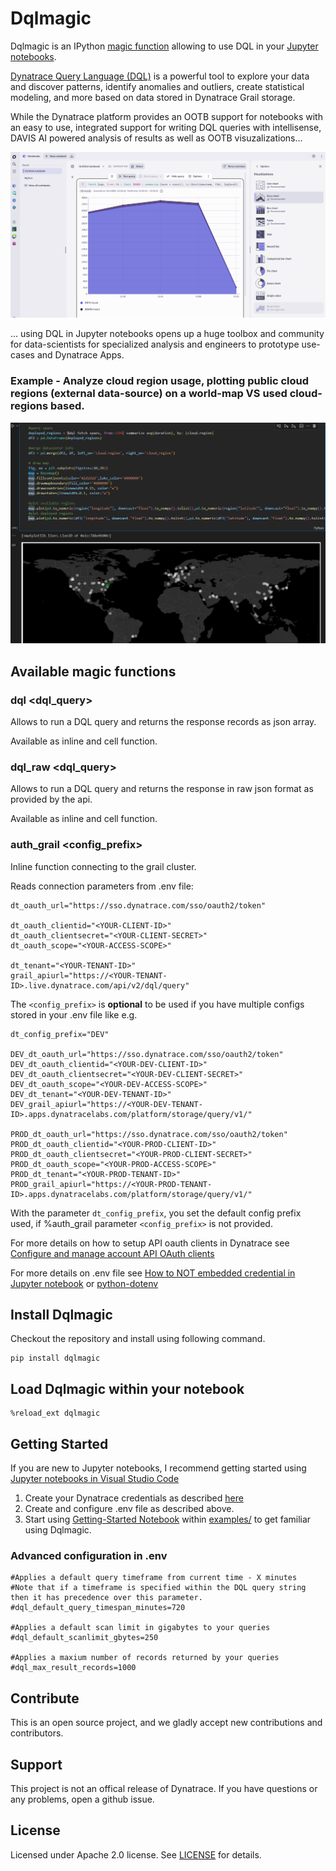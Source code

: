# Dqlmagic

Dqlmagic is an IPython [magic function](https://jakevdp.github.io/PythonDataScienceHandbook/01.03-magic-commands.html) allowing to use DQL in your [Jupyter notebooks](https://jupyter.org/).

[Dynatrace Query Language (DQL)](https://www.dynatrace.com/support/help/platform/grail/dynatrace-query-language) is a powerful tool to explore your data and discover patterns, identify anomalies and outliers, create statistical modeling, and more based on data stored in Dynatrace Grail storage. 

While the Dynatrace platform provides an OOTB support for notebooks with an easy to use, integrated support for writing DQL queries with intellisense, DAVIS AI powered analysis of results as well as OOTB visuzalizations... 

![](images/dtnotebook.png)

... using DQL in Jupyter notebooks opens up a huge toolbox and community for data-scientists for specialized analysis and engineers to prototype use-cases and Dynatrace Apps. 

### Example - Analyze cloud region usage, plotting public cloud regions (external data-source) on a world-map VS used cloud-regions based.
![](images/example-worldmap.png)


## Available magic functions

### dql <dql_query>
Allows to run a DQL query and returns the response records as json array.

Available as inline and cell function. 

### dql_raw <dql_query>
Allows to run a DQL query and returns the response in raw json format as provided by the api.

Available as inline and cell function. 

### auth_grail <config_prefix>
Inline function connecting to the grail cluster. 

Reads connection parameters from .env file: 
```
dt_oauth_url="https://sso.dynatrace.com/sso/oauth2/token"

dt_oauth_clientid="<YOUR-CLIENT-ID>"
dt_oauth_clientsecret="<YOUR-CLIENT-SECRET>"
dt_oauth_scope="<YOUR-ACCESS-SCOPE>"

dt_tenant="<YOUR-TENANT-ID>"
grail_apiurl="https://<YOUR-TENANT-ID>.live.dynatrace.com/api/v2/dql/query"
```

The ```<config_prefix>``` is **optional** to be used if you have multiple configs stored in your .env file like e.g. 

```
dt_config_prefix="DEV"

DEV_dt_oauth_url="https://sso.dynatrace.com/sso/oauth2/token"
DEV_dt_oauth_clientid="<YOUR-DEV-CLIENT-ID>"
DEV_dt_oauth_clientsecret="<YOUR-DEV-CLIENT-SECRET>"
DEV_dt_oauth_scope="<YOUR-DEV-ACCESS-SCOPE>"
DEV_dt_tenant="<YOUR-DEV-TENANT-ID>"
DEV_grail_apiurl="https://<YOUR-DEV-TENANT-ID>.apps.dynatracelabs.com/platform/storage/query/v1/"

PROD_dt_oauth_url="https://sso.dynatrace.com/sso/oauth2/token"
PROD_dt_oauth_clientid="<YOUR-PROD-CLIENT-ID>"
PROD_dt_oauth_clientsecret="<YOUR-PROD-CLIENT-SECRET>"
PROD_dt_oauth_scope="<YOUR-PROD-ACCESS-SCOPE>"
PROD_dt_tenant="<YOUR-PROD-TENANT-ID>"
PROD_grail_apiurl="https://<YOUR-PROD-TENANT-ID>.apps.dynatracelabs.com/platform/storage/query/v1/"

```

With the parameter ```dt_config_prefix```, you set the default config prefix used, if %auth_grail parameter ```<config_prefix>``` is not provided.

For more details on how to setup API oauth clients in Dynatrace see [Configure and manage account API OAuth clients
](https://www.dynatrace.com/support/help/how-to-use-dynatrace/account-management/identity-access-management/account-api-oauth)

For more details on .env file see [How to NOT embedded credential in Jupyter notebook](https://yuthakarn.medium.com/how-to-not-show-credential-in-jupyter-notebook-c349f9278466) or [python-dotenv](https://pypi.org/project/python-dotenv/)

## Install Dqlmagic

Checkout the repository and install using following command. 

```
pip install dqlmagic
```

## Load Dqlmagic within your notebook

```
%reload_ext dqlmagic
```

## Getting Started

If you are new to Jupyter notebooks, I recommend getting started using [Jupyter notebooks in Visual Studio Code](https://code.visualstudio.com/docs/datascience/jupyter-notebooks)

1. Create your Dynatrace credentials as described [here](https://www.dynatrace.com/support/help/how-to-use-dynatrace/account-management/identity-access-management/account-api-oauth)
2. Create and configure .env file as described above.
3. Start using [Getting-Started Notebook](examples/getting-started.ipynb) within [examples/](examples/readme.md) to get familiar using Dqlmagic.

### Advanced configuration in .env

```
#Applies a default query timeframe from current time - X minutes
#Note that if a timeframe is specified within the DQL query string then it has precedence over this parameter.
#dql_default_query_timespan_minutes=720

#Applies a default scan limit in gigabytes to your queries
#dql_default_scanlimit_gbytes=250

#Applies a maxium number of records returned by your queries
#dql_max_result_records=1000
```

## Contribute
This is an open source project, and we gladly accept new contributions and contributors.  

## Support
This project is not an offical release of Dynatrace. If you have questions or any problems, open a github issue.  

## License
Licensed under Apache 2.0 license. See [LICENSE](LICENSE) for details.